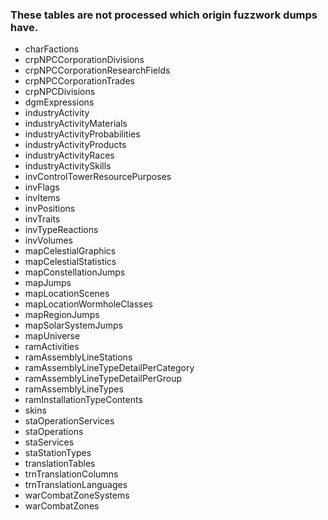 ### These tables are not processed which origin fuzzwork dumps have.

- charFactions
- crpNPCCorporationDivisions
- crpNPCCorporationResearchFields
- crpNPCCorporationTrades
- crpNPCDivisions
- dgmExpressions
- industryActivity
- industryActivityMaterials
- industryActivityProbabilities
- industryActivityProducts
- industryActivityRaces
- industryActivitySkills
- invControlTowerResourcePurposes
- invFlags
- invItems
- invPositions
- invTraits
- invTypeReactions
- invVolumes
- mapCelestialGraphics
- mapCelestialStatistics
- mapConstellationJumps
- mapJumps
- mapLocationScenes
- mapLocationWormholeClasses
- mapRegionJumps
- mapSolarSystemJumps
- mapUniverse
- ramActivities
- ramAssemblyLineStations
- ramAssemblyLineTypeDetailPerCategory
- ramAssemblyLineTypeDetailPerGroup
- ramAssemblyLineTypes
- ramInstallationTypeContents
- skins
- staOperationServices
- staOperations
- staServices
- staStationTypes
- translationTables
- trnTranslationColumns
- trnTranslationLanguages
- warCombatZoneSystems
- warCombatZones